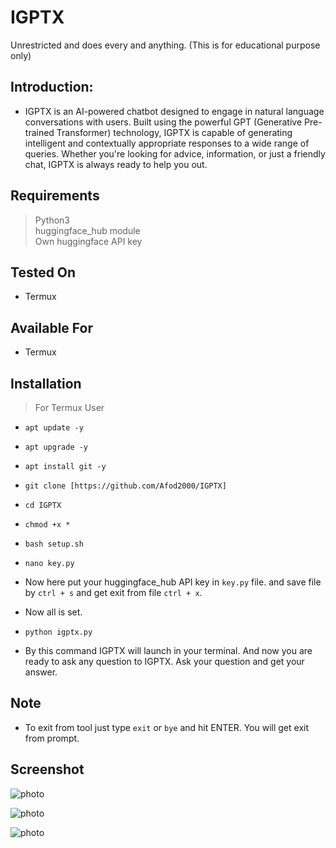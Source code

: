 # IGPTX
Unrestricted and does every and anything. (This is for educational purpose only) 


## Introduction:

+ IGPTX is an AI-powered chatbot designed to engage in natural language conversations with users. Built using the powerful GPT (Generative Pre-trained Transformer) technology, IGPTX is capable of generating intelligent and contextually appropriate responses to a wide range of queries. Whether you're looking for advice, information, or just a friendly chat, IGPTX is always ready to help you out.

## Requirements

> Python3 <br>
> huggingface_hub module<br>
> Own huggingface API key

## Tested On

+ Termux

## Available For

+ Termux

## Installation

> For Termux User

+ `apt update -y`
+ `apt upgrade -y`
+ `apt install git -y`
+ `git clone [https://github.com/Afod2000/IGPTX]`
+ `cd IGPTX`
+ `chmod +x *`
+ `bash setup.sh`
+ `nano key.py`

+ Now here put your huggingface_hub API key in `key.py` file. and save file by `ctrl + s` and get exit from file `ctrl + x`.
+ Now all is set.

+ `python igptx.py`

+ By this command IGPTX will launch in your terminal. And now you are ready to ask any question to IGPTX. Ask your question and get your answer.

## Note
+ To exit from tool just type `exit` or `bye` and hit ENTER. You will get exit from prompt.

## Screenshot

![photo](https://i.ibb.co/5vXt59r/1.jpg)

![photo](https://i.ibb.co/WWZMy0w/2.jpg)

![photo](https://i.ibb.co/9TgWsR9/3.jpg)
